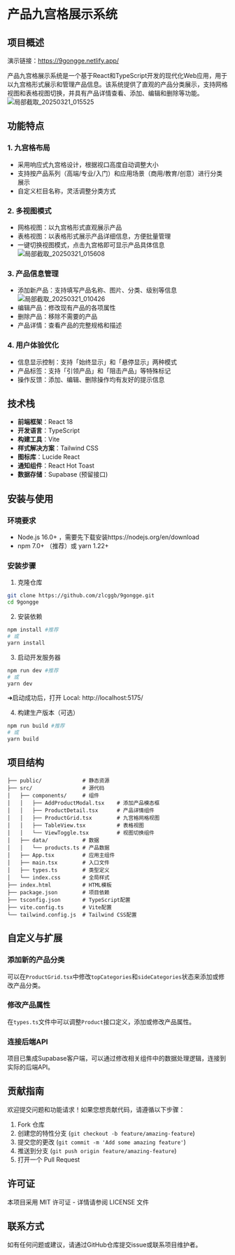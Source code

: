 # 产品九宫格展示系统

## 项目概述
演示链接：https://9gongge.netlify.app/

产品九宫格展示系统是一个基于React和TypeScript开发的现代化Web应用，用于以九宫格形式展示和管理产品信息。该系统提供了直观的产品分类展示，支持网格视图和表格视图切换，并具有产品详情查看、添加、编辑和删除等功能。
![局部截取_20250321_015525](https://github.com/user-attachments/assets/a8eafeeb-5a1b-408a-b818-d1b45470f53d)

## 功能特点

### 1. 九宫格布局
- 采用响应式九宫格设计，根据视口高度自动调整大小
- 支持按产品系列（高端/专业/入门）和应用场景（商用/教育/创意）进行分类展示
- 自定义栏目名称，灵活调整分类方式

### 2. 多视图模式
- 网格视图：以九宫格形式直观展示产品
- 表格视图：以表格形式展示产品详细信息，方便批量管理
- 一键切换视图模式，点击九宫格即可显示产品具体信息
![局部截取_20250321_015608](https://github.com/user-attachments/assets/03907160-6999-457b-ba50-995925a95230)

### 3. 产品信息管理
- 添加新产品：支持填写产品名称、图片、分类、级别等信息
![局部截取_20250321_010426](https://github.com/user-attachments/assets/d17e2bee-d386-490b-90e5-ec616dbb180b)
- 编辑产品：修改现有产品的各项属性
- 删除产品：移除不需要的产品
- 产品详情：查看产品的完整规格和描述

### 4. 用户体验优化
- 信息显示控制：支持「始终显示」和「悬停显示」两种模式
- 产品标签：支持「引领产品」和「阻击产品」等特殊标记
- 操作反馈：添加、编辑、删除操作均有友好的提示信息

## 技术栈

- **前端框架**：React 18
- **开发语言**：TypeScript
- **构建工具**：Vite
- **样式解决方案**：Tailwind CSS
- **图标库**：Lucide React
- **通知组件**：React Hot Toast
- **数据存储**：Supabase (预留接口)

## 安装与使用

### 环境要求
- Node.js 16.0+ ，需要先下载安装https://nodejs.org/en/download
- npm 7.0+ （推荐）或 yarn 1.22+

### 安装步骤

1. 克隆仓库
```bash
git clone https://github.com/zlcggb/9gongge.git
cd 9gongge
```

2. 安装依赖
```bash
npm install #推荐
# 或
yarn install
```

3. 启动开发服务器
```bash
npm run dev #推荐
# 或
yarn dev
```
  ➜启动成功后，打开  Local:   http://localhost:5175/
 
  
4. 构建生产版本（可选）
```bash
npm run build #推荐
# 或
yarn build
```

## 项目结构

```
├── public/             # 静态资源
├── src/                # 源代码
│   ├── components/     # 组件
│   │   ├── AddProductModal.tsx    # 添加产品模态框
│   │   ├── ProductDetail.tsx      # 产品详情组件
│   │   ├── ProductGrid.tsx        # 九宫格网格视图
│   │   ├── TableView.tsx          # 表格视图
│   │   └── ViewToggle.tsx         # 视图切换组件
│   ├── data/           # 数据
│   │   └── products.ts # 产品数据
│   ├── App.tsx         # 应用主组件
│   ├── main.tsx        # 入口文件
│   ├── types.ts        # 类型定义
│   └── index.css       # 全局样式
├── index.html          # HTML模板
├── package.json        # 项目依赖
├── tsconfig.json       # TypeScript配置
├── vite.config.ts      # Vite配置
└── tailwind.config.js  # Tailwind CSS配置
```

## 自定义与扩展

### 添加新的产品分类
可以在`ProductGrid.tsx`中修改`topCategories`和`sideCategories`状态来添加或修改产品分类。

### 修改产品属性
在`types.ts`文件中可以调整`Product`接口定义，添加或修改产品属性。

### 连接后端API
项目已集成Supabase客户端，可以通过修改相关组件中的数据处理逻辑，连接到实际的后端API。

## 贡献指南

欢迎提交问题和功能请求！如果您想贡献代码，请遵循以下步骤：

1. Fork 仓库
2. 创建您的特性分支 (`git checkout -b feature/amazing-feature`)
3. 提交您的更改 (`git commit -m 'Add some amazing feature'`)
4. 推送到分支 (`git push origin feature/amazing-feature`)
5. 打开一个 Pull Request

## 许可证

本项目采用 MIT 许可证 - 详情请参阅 LICENSE 文件

## 联系方式

如有任何问题或建议，请通过GitHub仓库提交issue或联系项目维护者。
